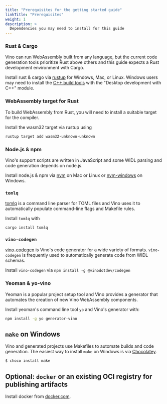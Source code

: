 ```yaml
---
title: "Prerequisites for the getting started guide"
linkTitle: "Prerequisites"
weight: 1
description: >
  Dependencies you may need to install for this guide
---
```


### Rust & Cargo

Vino can run WebAssembly built from any language, but the current code generation tools prioritize Rust above others and this guide expects a Rust development environment with Cargo.

Install rust & cargo via [rustup](https://rustup.rs/) for Windows, Mac, or Linux. Windows users may need to install the [C++ build tools](https://visualstudio.microsoft.com/visual-cpp-build-tools/) with the "Desktop development with C++" module.

### WebAssembly target for Rust

To build WebAssembly from Rust, you will need to install a suitable target for the compiler.

Install the wasm32 target via rustup using

```sh
rustup target add wasm32-unknown-unknown
```

### Node.js & npm

Vino's support scripts are written in JavaScript and some WIDL parsing and code generation depends on node.js.

Install node.js & npm via [nvm](https://github.com/nvm-sh/nvm) on Mac or Linux or [nvm-windows](https://github.com/coreybutler/nvm-windows/releases) on Windows.

### `tomlq`

[tomlq](https://github.com/jamesmunns/tomlq) is a command line parser for TOML files and Vino uses it to automatically populate command-line flags and Makefile rules.

Install `tomlq` with

```
cargo install tomlq
```

### `vino-codegen`

[vino-codegen](https://github.com/vinodotdev/codegen) is Vino's code generator for a wide variety of formats. `vino-codegen` is frequently used to automatically generate code from WIDL schemas.

Install `vino-codegen` via `npm install -g @vinodotdev/codegen`

### Yeoman & yo-vino

Yeoman is a popular project setup tool and Vino provides a generator that automates the creation of new Vino WebAssembly components.

Install yeoman's command line tool `yo` and Vino's generator with:

```sh
npm install -g yo generator-vino
```

## `make` on Windows

Vino and generated projects use Makefiles to automate builds and code generation. The easiest way to install `make` on Windows is via [Chocolatey](https://chocolatey.org/install).

```sh
$ choco install make
```

## Optional: `docker` or an existing OCI registry for publishing artifacts

Install docker from [docker.com](https://docs.docker.com/get-docker/).
